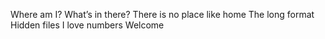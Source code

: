 Where am I?
What’s in there?
There is no place like home
The long format
Hidden files
I love numbers
Welcome
